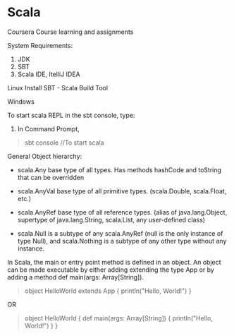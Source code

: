 # Scala
Coursera Course learning and assignments

System Requirements: 
1. JDK
2. SBT
3. Scala IDE, ItelliJ IDEA

Linux
Install SBT - Scala Build Tool

Windows


To start scala REPL in the sbt console, type:
1. In Command Prompt, 
  > sbt
  > console //To start scala


General Object hierarchy:
- scala.Any base type of all types. Has methods hashCode and toString that can be overridden

- scala.AnyVal base type of all primitive types. (scala.Double, scala.Float, etc.)

- scala.AnyRef base type of all reference types. (alias of java.lang.Object, supertype of java.lang.String, scala.List, any user-defined class)

- scala.Null is a subtype of any scala.AnyRef (null is the only instance of type Null), and scala.Nothing is a subtype of any other type without any instance.

In Scala, the main or entry point method is defined in an object. An object can be made executable by either adding extending the type App or by adding a method def main(args: Array[String]).
  > object HelloWorld extends App {
      println("Hello, World!")
    }

OR
  > object HelloWorld {
      def main(args: Array[String]) {
        println("Hello, World!")
      }
    }
